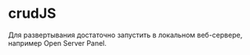 # crudJS
Для развертывания достаточно запустить в локальном веб-сервере, например Open Server Panel.
